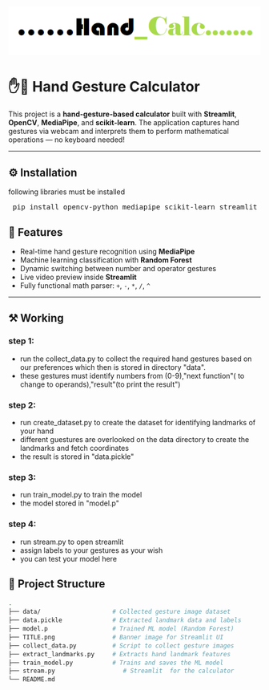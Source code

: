 
![screenshot](TITLE.png)

# ✋🤖 Hand Gesture Calculator

This project is a **hand-gesture-based calculator** built with **Streamlit**, **OpenCV**, **MediaPipe**, and **scikit-learn**. The application captures hand gestures via webcam and interprets them to perform mathematical operations — no keyboard needed!

---

## ⚙ Installation

following libraries must be installed

<pre> pip install opencv-python mediapipe scikit-learn streamlit matplotlib </pre>


## 🧠 Features

- Real-time hand gesture recognition using **MediaPipe**
- Machine learning classification with **Random Forest**
- Dynamic switching between number and operator gestures
- Live video preview inside  **Streamlit** 
- Fully functional math parser: `+`, `-`, `*`, `/`, `^`

---

## ⚒ Working

### step 1:
  - run the collect_data.py to collect the required hand gestures based on our preferences which then is stored in directory "data".
  - these gestures must identify numbers from (0-9),"next function"( to change to operands),"result"(to print the result")
### step 2:
  - run create_dataset.py to create the dataset for identifying landmarks of your hand
  - different guestures are overlooked on the data directory to create the landmarks and fetch coordinates
  - the result is stored in "data.pickle"
### step 3:
  - run train_model.py to train the model
  - the model stored in "model.p"
### step 4:
  - run stream.py to open streamlit
  - assign labels to your gestures as your wish 
  - you can test your model here  

## 📁 Project Structure

```bash
.
├── data/                    # Collected gesture image dataset
├── data.pickle              # Extracted landmark data and labels
├── model.p                  # Trained ML model (Random Forest)
├── TITLE.png                # Banner image for Streamlit UI
├── collect_data.py          # Script to collect gesture images
├── extract_landmarks.py     # Extracts hand landmark features
├── train_model.py           # Trains and saves the ML model
├── stream.py                   # Streamlit  for the calculator
└── README.md
```

